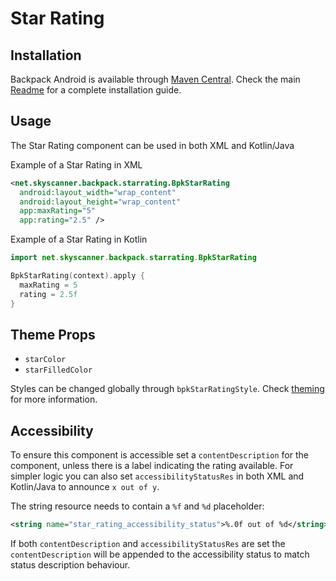 # Star Rating

## Installation

Backpack Android is available through [Maven Central](https://search.maven.org/artifact/net.skyscanner.backpack/backpack-android). Check the main [Readme](https://github.com/skyscanner/backpack-android#installation) for a complete installation guide.

## Usage

The Star Rating component can be used in both XML and Kotlin/Java

Example of a Star Rating in XML

```xml
<net.skyscanner.backpack.starrating.BpkStarRating
  android:layout_width="wrap_content"
  android:layout_height="wrap_content"
  app:maxRating="5"
  app:rating="2.5" />
```

Example of a Star Rating in Kotlin

```Kotlin
import net.skyscanner.backpack.starrating.BpkStarRating

BpkStarRating(context).apply {
  maxRating = 5
  rating = 2.5f
}
```

## Theme Props

- `starColor`
- `starFilledColor`

Styles can be changed globally through `bpkStarRatingStyle`. Check [theming](https://github.com/Skyscanner/backpack-android/blob/main/docs/THEMING.md) for more information.

## Accessibility

To ensure this component is accessible set a `contentDescription` for the component, unless there is a label indicating the rating available.
For simpler logic you can also set `accessibilityStatusRes` in both XML and Kotlin/Java to announce `x out of y`.

The string resource needs to contain a `%f` and `%d` placeholder:

```xml
<string name="star_rating_accessibility_status">%.0f out of %d</string>
```

If both `contentDescription` and `accessibilityStatusRes` are set the `contentDescription` will be appended to the accessibility status to match status description behaviour.
